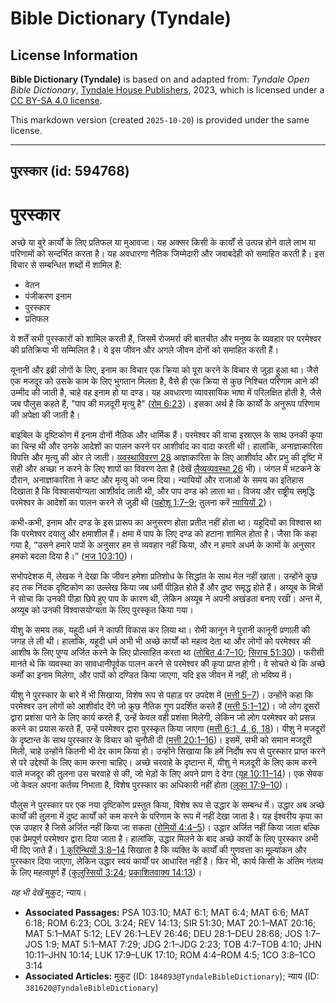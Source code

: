 # Bible Dictionary (Tyndale)

## License Information

**Bible Dictionary (Tyndale)** is based on and adapted from: _Tyndale Open Bible Dictionary_, [Tyndale House Publishers](https://tyndaleopenresources.com/), 2023, which is licensed under a [CC BY-SA 4.0 license](https://creativecommons.org/licenses/by-sa/4.0/legalcode.en).

This markdown version (created `2025-10-20`) is provided under the same license.



--------------------------------

## पुरस्कार (id: 594768)

पुरस्कार
========

अच्छे या बुरे कार्यों के लिए प्रतिफल या मुआवजा। यह अक्सर किसी के कार्यों से उत्पन्न होने वाले लाभ या परिणामों को सन्दर्भित करता है। यह अवधारणा नैतिक जिम्मेदारी और जवाबदेही को समाहित करती है। इस विचार से सम्बन्धित शब्दों में शामिल हैं:

* वेतन
* पंजीकरण इनाम
* पुरस्कार
* प्रतिफल

ये शर्तें सभी पुरस्कारों को शामिल करती हैं, जिसमें रोजमर्रा की बातचीत और मनुष्य के व्यवहार पर परमेश्वर की प्रतिक्रिया भी सम्मिलित है। ये इस जीवन और अगले जीवन दोनों को समाहित करती हैं।

यूनानी और इब्री लोगों के लिए, इनाम का विचार एक क्रिया को पूरा करने के विचार से जुड़ा हुआ था। जैसे एक मजदूर को उसके काम के लिए भुगतान मिलता है, वैसे ही एक क्रिया से कुछ निश्चित परिणाम आने की उम्मीद की जाती है, चाहे वह इनाम हो या दण्ड। यह अवधारणा व्यावसायिक भाषा में परिलक्षित होती है, जैसे जब पौलुस कहते हैं, "पाप की मज़दूरी मृत्यु है" ([रोम 6:23](https://ref.ly/Rom6:23))। इसका अर्थ है कि कार्यों के अनुरूप परिणाम की अपेक्षा की जाती है।

बाइबिल के दृष्टिकोण में इनाम दोनों नैतिक और धार्मिक हैं। परमेश्वर की वाचा इस्राएल के साथ उनकी कृपा का चिन्ह थी और उनके आदेशों का पालन करने पर आशीर्वाद का वादा करती थी। हालांकि, अनाज्ञाकारिता विपत्ति और मृत्यु की ओर ले जाती। [व्य्वस्थाविवरण 28](https://ref.ly/Deut28:1-Deut28:68) आज्ञाकारिता के लिए आशीर्वाद और प्रभु की दृष्टि में सही और अच्छा न करने के लिए शापों का विवरण देता है (देखें [लैव्यव्यवस्था 26](https://ref.ly/Lev26:1-Lev26:46) भी)। जंगल में भटकने के दौरान, अनाज्ञाकारिता ने कष्ट और मृत्यु को जन्म दिया। न्यायियों और राजाओं के समय का इतिहास दिखाता है कि विश्वासयोग्यता आशीर्वाद लाती थी, और पाप दण्ड को लाता था। विजय और राष्ट्रीय समृद्धि परमेश्वर के आदेशों का पालन करने से जुड़ी थी ([यहोशू 1:7–9](https://ref.ly/Josh1:7-Josh1:9); तुलना करें [न्यायियों 2](https://ref.ly/Judg2:1-Judg2:23))।

कभी\-कभी, इनाम और दण्ड के इस प्रारूप का अनुसरण होता प्रतीत नहीं होता था। यहूदियों का विश्वास था कि परमेश्वर दयालु और क्षमाशील हैं। क्षमा में पाप के लिए दण्ड को हटाना शामिल होता है। जैसा कि कहा गया है, “उसने हमारे पापों के अनुसार हम से व्यवहार नहीं किया, और न हमारे अधर्म के कामों के अनुसार हमको बदला दिया है।” ([भज 103:10](https://ref.ly/Ps103:10))।

सभोपदेशक में, लेखक ने देखा कि जीवन हमेशा प्रतिशोध के सिद्धांत के साथ मेल नहीं खाता। उन्होंने कुछ हद तक निंदक दृष्टिकोण का उल्लेख किया जब धर्मी पीड़ित होते हैं और दुष्ट समृद्ध होते हैं। अय्यूब के मित्रों ने सोचा कि उनकी पीड़ा छिपे हुए पाप के कारण थी, लेकिन अय्यूब ने अपनी अखंडता बनाए रखी। अन्त में, अय्यूब को उनकी विश्वासयोग्यता के लिए पुरस्कृत किया गया।

यीशु के समय तक, यहूदी धर्म ने काफी विकास कर लिया था। रोमी कानून ने पुरानी कानूनी प्रणाली की जगह ले ली थी। हालांकि, यहूदी धर्म अभी भी अच्छे कार्यों को महत्व देता था और लोगों को परमेश्वर की आशीष के लिए पुण्य अर्जित करने के लिए प्रोत्साहित करता था ([तोबित 4:7–10](https://ref.ly/Tob4:7-Tob4:10); [सिराच 51:30](https://ref.ly/Sir51:30))। फरीसी मानते थे कि व्यवस्था का सावधानीपूर्वक पालन करने से परमेश्वर की कृपा प्राप्त होगी। वे सोचते थे कि अच्छे कर्मों का इनाम मिलेगा, और पापों को दण्डित किया जाएगा, यदि इस जीवन में नहीं, तो भविष्य में।

यीशु ने पुरस्कार के बारे में भी सिखाया, विशेष रूप से पहाड़ पर उपदेश में ([मत्ती 5–7](https://ref.ly/Matt5:1-Matt7:29))। उन्होंने कहा कि परमेश्वर उन लोगों को आशीर्वाद देंगे जो कुछ नैतिक गुण प्रदर्शित करते हैं ([मत्ती 5:1–12](https://ref.ly/Matt5:1-Matt5:12))। जो लोग दूसरों द्वारा प्रशंसा पाने के लिए कार्य करते हैं, उन्हें केवल वही प्रशंसा मिलेगी, लेकिन जो लोग परमेश्वर को प्रसन्न करने का प्रयास करते हैं, उन्हें परमेश्वर द्वारा पुरस्कृत किया जाएगा ([मत्ती 6:1, 4, 6, 18](https://ref.ly/Matt6:1))। यीशु ने मजदूरों के दृष्टान्त के साथ पुरस्कार के विचार को चुनौती दी ([मत्ती 20:1–16](https://ref.ly/Matt20:1-Matt20:16))। इसमें, सभी को समान मजदूरी मिली, चाहे उन्होंने कितनी भी देर काम किया हो। उन्होंने सिखाया कि हमें निर्दोष रूप से पुरस्कार प्राप्त करने से परे उद्देश्यों के लिए काम करना चाहिए। अच्छे चरवाहे के दृष्टान्त में, यीशु ने मज़दूरी के लिए काम करने वाले मजदूर की तुलना उस चरवाहे से की, जो भेड़ों के लिए अपने प्राण दे देगा ([यूह 10:11–14](https://ref.ly/John10:11-John10:14))। एक सेवक जो केवल अपना कर्तव्य निभाता है, विशेष पुरस्कार का अधिकारी नहीं होता ([लूका 17:9–10](https://ref.ly/Luke17:9-Luke17:10))।

पौलुस ने पुरस्कार पर एक नया दृष्टिकोण प्रस्तुत किया, विशेष रूप से उद्धार के सम्बन्ध में। उद्धार अब अच्छे कार्यों की तुलना में दुष्ट कार्यों को कम करने के परिणाम के रूप में नहीं देखा जाता है। यह ईश्वरीय कृपा का एक उपहार है जिसे अर्जित नहीं किया जा सकता ([रोमियों 4:4–5](https://ref.ly/Rom4:4-Rom4:5))। उद्धार अर्जित नहीं किया जाता बल्कि एक प्रेमपूर्ण परमेश्वर द्वारा दिया जाता है। हालांकि, उद्धार मिलने के बाद अच्छे कार्यों के लिए पुरस्कार अभी भी दिए जाते हैं। [1 कुरिन्थियों 3:8–14](https://ref.ly/1Cor3:8-1Cor3:14) सिखाता है कि व्यक्ति के कार्यों की गुणवत्ता का मूल्यांकन और पुरस्कार दिया जाएगा, लेकिन उद्धार स्वयं कार्यों पर आधारित नहीं है। फिर भी, कार्य किसी के अंतिम गंतव्य के लिए महत्वपूर्ण हैं ([कुलुस्सियों 3:24](https://ref.ly/Col3:24); [प्रकाशितवाक्य 14:13](https://ref.ly/Rev14:13))।

*यह भी देखें* मुकुट; न्याय।

* **Associated Passages:** PSA 103:10; MAT 6:1; MAT 6:4; MAT 6:6; MAT 6:18; ROM 6:23; COL 3:24; REV 14:13; SIR 51:30; MAT 20:1–MAT 20:16; MAT 5:1–MAT 5:12; LEV 26:1–LEV 26:46; DEU 28:1–DEU 28:68; JOS 1:7–JOS 1:9; MAT 5:1–MAT 7:29; JDG 2:1–JDG 2:23; TOB 4:7–TOB 4:10; JHN 10:11–JHN 10:14; LUK 17:9–LUK 17:10; ROM 4:4–ROM 4:5; 1CO 3:8–1CO 3:14
* **Associated Articles:** मुकुट (ID: `184893@TyndaleBibleDictionary`); न्याय (ID: `381620@TyndaleBibleDictionary`)

